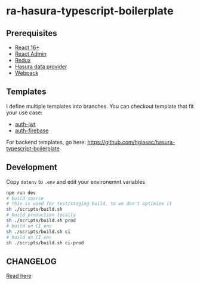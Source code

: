 # ra-hasura-typescript-boilerplate

## Prerequisites

- [React 16+](https://reactjs.org/)
- [React Admin](https://redux.js.org/)
- [Redux](https://redux.js.org/)
- [Hasura data provider](https://github.com/Steams/ra-data-hasura-graphql)
- [Webpack](https://webpack.js.org/)

## Templates

I define multiple templates into branches. You can checkout template that  fit your use case:

- [auth-jwt](https://github.com/hgiasac/ra-hasura-typescript-boilerplate/tree/auth-jwt)
- [auth-firebase](https://github.com/hgiasac/ra-hasura-typescript-boilerplate/tree/auth-firebase)

For backend templates, go here: https://github.com/hgiasac/hasura-typescript-boilerplate

## Development

Copy `dotenv` to `.env` and edit your environemnt variables

```sh
npm run dev
# build source 
# This is used for test/staging build, so we don't optimize it 
sh ./scripts/build.sh
# build production locally
sh ./scripts/build.sh prod
# build on CI env
sh ./scripts/build.sh ci
# build on CI env
sh ./scripts/build.sh ci-prod
```

## CHANGELOG

[Read here](CHANGELOG.md)
